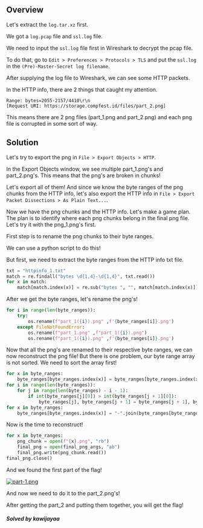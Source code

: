 ## Overview

Let's extract the ```log.tar.xz``` first.

We got a ```log.pcap``` file and ```ssl.log``` file.

We need to input the ```ssl.log``` file first in Wireshark to decrypt the pcap file.

To do that,  go to ```Edit > Preferences > Protocols > TLS``` and put the ```ssl.log``` in the ```(Pre)-Master-Secret log filename```.

After supplying the log file to Wireshark, we can see some HTTP packets.

In the HTTP info, there are 2 things that caught my attention.

```
Range: bytes=2055-2157/4410\r\n
[Request URI: https://storage.compfest.id/files/part_2.png]
```

This means there are 2 png files (part_1.png and part_2.png) and each png file is corrupted in some sort of way.

## Solution
Let's try to export the png in ```File > Export Objects > HTTP```.

In the Export Objects window, we see multiple part_1.png's and part_2.png's.
This means that the png's are broken in chunks!

Let's export all of them!
And since we know the byte ranges of the png chunks from the HTTP info, let's also export the HTTP info in ```File > Export Packet Dissections > As Plain Text...```.

Now we have the png chunks and the HTTP info. Let's make a game plan.
The plan is to identify where each png chunks belong in the final png file. Let's try it with the png_1.png's first.

First step is to rename the png chunks to their byte ranges.

We can use a python script to do this!

But first, we need to extract the byte ranges from the HTTP info txt file.

```python
txt = "httpinfo_1.txt"
match = re.findall("bytes \d{1,4}-\d{1,4}", txt.read())
for x in match:
    match[match.index(x)] = re.sub("bytes ", "", match[match.index(x)])
```

After we get the byte ranges, let's rename the png's!

```python
for i in range(len(byte_ranges)):
    try:
        os.rename(f"part_1({i}).png" ,f'{byte_ranges[i]}.png')
    except FileNotFoundError:
        os.rename(f"part_1.png" ,f"part_1({i}).png")
        os.rename(f"part_1({i}).png" ,f'{byte_ranges[i]}.png')
```

Now that all the png's are renamed to their respective byte ranges, we can now reconstruct the png file!
But there is one problem, our byte range array is not sorted. We need to sort the array first!
```python
for x in byte_ranges:
    byte_ranges[byte_ranges.index(x)] = byte_ranges[byte_ranges.index(x)].split("-")
for i in range(len(byte_ranges)):
    for j in range(len(byte_ranges) - i - 1):
        if int(byte_ranges[j][0]) > int(byte_ranges[j + 1][0]):
            byte_ranges[j], byte_ranges[j + 1] = byte_ranges[j + 1], byte_ranges[j]
for x in byte_ranges:
    byte_ranges[byte_ranges.index(x)] = "-".join(byte_ranges[byte_ranges.index(x)])
```

Now is the time to reconstruct!
```python
for x in byte_ranges:
    png_chunk = open(f"{x}.png", "rb")
    final_png = open(final_png_args, "ab")
    final_png.write(png_chunk.read())
final_png.close()
```

And we found the first part of the flag!

[![part-1.png](https://i.postimg.cc/h4msp99N/part-1.png)](https://postimg.cc/5jx8tQKm)

And now we need to do it to the part_2.png's!

After getting the part_2 and putting them together, you will get the flag!

##### Solved by kawijayaa
